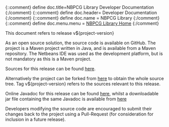 {::comment} define doc.title=NBPCG Library Developer Documentation {:/comment}
{::comment} define doc.header= Developer Documentation {:/comment}
{::comment} define doc.name = NBPCG Library {:/comment}
{::comment} define doc.menu.menu = [NBPCG Library Home](index.html) {:/comment}

This document refers to release v${project-version}

As an open source solution, the source code
is available on GitHub. The project is a Maven project written in Java, and
is available from a Maven repository.  The Netbeans IDE was used as
the development platform, but is not mandatory as this is a Maven project.

Sources for this release can be found
[here](https://github.com/Richard-Linsdale/nbpcglibrary/releases/tag/v${project-version}).

Alternatively the project can be forked from
[here](https://github.com/Richard-Linsdale/nbpcglibrary)
to obtain the whole source tree.  Tag v${project-version} refers to the sources
relevant to this release.

Online Javadoc for this release can be found
[here](javadoc/index.html),
whilst a downloadable jar file containing the same Javadoc is available from
[here](http://www.rlinsdale.org.uk/repository/uk/org/rlinsdale/nbpcglibrary/${project-version}/nbpcglibrary-${project-version}-javadoc.jar)

Developers modifying the source code are encouraged to submit their changes
back to the project using a Pull-Request (for consideration for
inclusion in a future release).

